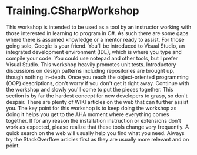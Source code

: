 # Training.CSharpWorkshop
This workshop is intended to be used as a tool by an instructor working with those interested in learning to program in C#.  As such there are some gaps where there is assumed knowledge or a mentor ready to assist.  For those going solo, Google is your friend.
You'll be introduced to Visual Studio, an integrated development environment (IDE), which is where you type and compile your code.  You could use notepad and other tools, but I prefer Visual Studio.  This workshop heavily promotes unit tests.  Introductory discussions on design patterns including repositories are brought up, though nothing in-depth.
Once you reach the object-oriented programming (OOP) descriptions, don't worry if you don't get it right away.  Continue with the workshop and slowly you'll come to put the pieces together.  This section is by far the hardest concept for new developers to grasp, so don't despair.  There are plenty of WIKI articles on the web that can further assist you.  The key point for this workshop is to keep doing the workshop as doing it helps you get to the AHA moment where everything comes together.
If for any reason the installation instruction or extensions don't work as expected, please realize that these tools change very frequently.  A quick search on the web will usually help you find what you need.  Always try the StackOverflow articles first as they are usually more relevant and on point.
